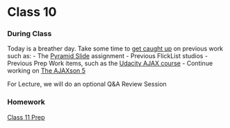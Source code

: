 
# Class 10

### During Class
Today is a breather day. Take some time to [get caught up][gif-catchup] on previous work such as:
    - The [Pyramid Slide](../materials/assignments/pyramid-slide) assignment
    - Previous FlickList studios
    - Previous Prep Work items, such as the [Udacity AJAX course](../class6-prep/index.html#ajax)
    - Continue working on [The AJAXson 5](../materials/assignments/ajaxson-5)

For Lecture, we will do an optional Q&A Review Session

### Homework
[Class 11 Prep](../class11-prep)


[gif-catchup]: http://giphy.com/gifs/catchup-pXqgR72CCIQAU
[solution-vid]: https://youtu.be/UMJuzGMK0DQ
